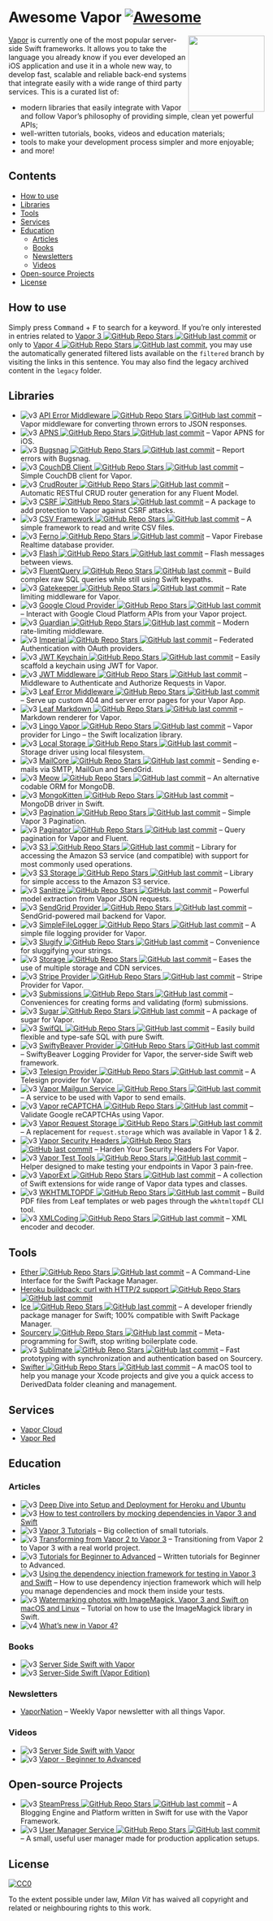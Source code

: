 # Awesome Vapor [![Awesome](https://awesome.re/badge.svg)](https://awesome.re)

[<img src="https://github.com/vapor-community/awesome-vapor/raw/main/img/vapor-logo.png" align="right" width="150">](https://vapor.codes)

[Vapor](https://vapor.codes) is currently one of the most popular server-side Swift frameworks. It allows you to take the language you already know if you ever developed an iOS application and use it in a whole new way, to develop fast, scalable and reliable back-end systems that integrate easily with a wide range of third party services. This is a curated list of:

- modern libraries that easily integrate with Vapor and follow Vapor’s philosophy of providing simple, clean yet powerful APIs;
- well-written tutorials, books, videos and education materials;
- tools to make your development process simpler and more enjoyable;
- and more!

## Contents

- [How to use](#how-to-use)
- [Libraries](#libraries)
- [Tools](#tools)
- [Services](#services)
- [Education](#education)
  - [Articles](#articles)
  - [Books](#books)
  - [Newsletters](#newsletters)
  - [Videos](#videos)
- [Open-source Projects](#open-source-projects)
- [License](#license)

## How to use

Simply press <kbd>Command</kbd> + <kbd>F</kbd> to search for a keyword. If you’re only interested in entries related to [Vapor 3 ![GitHub Repo Stars](https://img.shields.io/github/stars/Cellane/awesome-vapor) ![GitHub last commit](https://img.shields.io/github/last-commit/Cellane/awesome-vapor)](https://github.com/Cellane/awesome-vapor/blob/filtered/vapor-3.md) or only to [Vapor 4 ![GitHub Repo Stars](https://img.shields.io/github/stars/Cellane/awesome-vapor) ![GitHub last commit](https://img.shields.io/github/last-commit/Cellane/awesome-vapor)](https://github.com/Cellane/awesome-vapor/blob/filtered/vapor-4.md), you may use the automatically generated filtered lists available on the `filtered` branch by visiting the links in this sentence. You may also find the legacy archived content in the `legacy` folder.

## Libraries

- ![v3](https://github.com/vapor-community/awesome-vapor/raw/main/img/vapor-3.png) [API Error Middleware ![GitHub Repo Stars](https://img.shields.io/github/stars/skelpo/APIErrorMiddleware) ![GitHub last commit](https://img.shields.io/github/last-commit/skelpo/APIErrorMiddleware)](https://github.com/skelpo/APIErrorMiddleware) – Vapor middleware for converting thrown errors to JSON responses.
- ![v3](https://github.com/vapor-community/awesome-vapor/raw/main/img/vapor-3.png) [APNS ![GitHub Repo Stars](https://img.shields.io/github/stars/vapor-community/apns) ![GitHub last commit](https://img.shields.io/github/last-commit/vapor-community/apns)](https://github.com/vapor-community/apns) – Vapor APNS for iOS.
- ![v3](https://github.com/vapor-community/awesome-vapor/raw/main/img/vapor-3.png) [Bugsnag ![GitHub Repo Stars](https://img.shields.io/github/stars/nodes-vapor/bugsnag) ![GitHub last commit](https://img.shields.io/github/last-commit/nodes-vapor/bugsnag)](https://github.com/nodes-vapor/bugsnag) – Report errors with Bugsnag.
- ![v3](https://github.com/vapor-community/awesome-vapor/raw/main/img/vapor-3.png) [CouchDB Client ![GitHub Repo Stars](https://img.shields.io/github/stars/makoni/couchdb-vapor) ![GitHub last commit](https://img.shields.io/github/last-commit/makoni/couchdb-vapor)](https://github.com/makoni/couchdb-vapor) – Simple CouchDB client for Vapor.
- ![v3](https://github.com/vapor-community/awesome-vapor/raw/main/img/vapor-3.png) [CrudRouter ![GitHub Repo Stars](https://img.shields.io/github/stars/twof/VaporCRUDRouter) ![GitHub last commit](https://img.shields.io/github/last-commit/twof/VaporCRUDRouter)](https://github.com/twof/VaporCRUDRouter) – Automatic RESTful CRUD router generation for any Fluent Model.
- ![v3](https://github.com/vapor-community/awesome-vapor/raw/main/img/vapor-3.png) [CSRF ![GitHub Repo Stars](https://img.shields.io/github/stars/vapor-community/CSRF) ![GitHub last commit](https://img.shields.io/github/last-commit/vapor-community/CSRF)](https://github.com/vapor-community/CSRF) – A package to add protection to Vapor against CSRF attacks.
- ![v3](https://github.com/vapor-community/awesome-vapor/raw/main/img/vapor-3.png) [CSV Framework ![GitHub Repo Stars](https://img.shields.io/github/stars/skelpo/CSV) ![GitHub last commit](https://img.shields.io/github/last-commit/skelpo/CSV)](https://github.com/skelpo/CSV) – A simple framework to read and write CSV files.
- ![v3](https://github.com/vapor-community/awesome-vapor/raw/main/img/vapor-3.png) [Ferno ![GitHub Repo Stars](https://img.shields.io/github/stars/vapor-community/ferno) ![GitHub last commit](https://img.shields.io/github/last-commit/vapor-community/ferno)](https://github.com/vapor-community/ferno) – Vapor Firebase Realtime database provider.
- ![v3](https://github.com/vapor-community/awesome-vapor/raw/main/img/vapor-3.png) [Flash ![GitHub Repo Stars](https://img.shields.io/github/stars/nodes-vapor/flash) ![GitHub last commit](https://img.shields.io/github/last-commit/nodes-vapor/flash)](https://github.com/nodes-vapor/flash) – Flash messages between views.
- ![v3](https://github.com/vapor-community/awesome-vapor/raw/main/img/vapor-3.png) [FluentQuery ![GitHub Repo Stars](https://img.shields.io/github/stars/MihaelIsaev/FluentQuery) ![GitHub last commit](https://img.shields.io/github/last-commit/MihaelIsaev/FluentQuery)](https://github.com/MihaelIsaev/FluentQuery) – Build complex raw SQL queries while still using Swift keypaths.
- ![v3](https://github.com/vapor-community/awesome-vapor/raw/main/img/vapor-3.png) [Gatekeeper ![GitHub Repo Stars](https://img.shields.io/github/stars/nodes-vapor/gatekeeper) ![GitHub last commit](https://img.shields.io/github/last-commit/nodes-vapor/gatekeeper)](https://github.com/nodes-vapor/gatekeeper) – Rate limiting middleware for Vapor.
- ![v3](https://github.com/vapor-community/awesome-vapor/raw/main/img/vapor-3.png) [Google Cloud Provider ![GitHub Repo Stars](https://img.shields.io/github/stars/vapor-community/google-cloud-provider) ![GitHub last commit](https://img.shields.io/github/last-commit/vapor-community/google-cloud-provider)](https://github.com/vapor-community/google-cloud-provider) – Interact with Google Cloud Platform APIs from your Vapor project.
- ![v3](https://github.com/vapor-community/awesome-vapor/raw/main/img/vapor-3.png) [Guardian ![GitHub Repo Stars](https://img.shields.io/github/stars/Jinxiansen/Guardian) ![GitHub last commit](https://img.shields.io/github/last-commit/Jinxiansen/Guardian)](https://github.com/Jinxiansen/Guardian) – Modern rate-limiting middleware.
- ![v3](https://github.com/vapor-community/awesome-vapor/raw/main/img/vapor-3.png) [Imperial ![GitHub Repo Stars](https://img.shields.io/github/stars/vapor-community/Imperial) ![GitHub last commit](https://img.shields.io/github/last-commit/vapor-community/Imperial)](https://github.com/vapor-community/Imperial) – Federated Authentication with OAuth providers.
- ![v3](https://github.com/vapor-community/awesome-vapor/raw/main/img/vapor-3.png) [JWT Keychain ![GitHub Repo Stars](https://img.shields.io/github/stars/nodes-vapor/jwt-keychain) ![GitHub last commit](https://img.shields.io/github/last-commit/nodes-vapor/jwt-keychain)](https://github.com/nodes-vapor/jwt-keychain) – Easily scaffold a keychain using JWT for Vapor.
- ![v3](https://github.com/vapor-community/awesome-vapor/raw/main/img/vapor-3.png) [JWT Middleware ![GitHub Repo Stars](https://img.shields.io/github/stars/skelpo/JWTMiddleware) ![GitHub last commit](https://img.shields.io/github/last-commit/skelpo/JWTMiddleware)](https://github.com/skelpo/JWTMiddleware) – Middleware to Authenticate and Authorize Requests in Vapor.
- ![v3](https://github.com/vapor-community/awesome-vapor/raw/main/img/vapor-3.png) [Leaf Error Middleware ![GitHub Repo Stars](https://img.shields.io/github/stars/brokenhandsio/leaf-error-middleware) ![GitHub last commit](https://img.shields.io/github/last-commit/brokenhandsio/leaf-error-middleware)](https://github.com/brokenhandsio/leaf-error-middleware) – Serve up custom 404 and server error pages for your Vapor App.
- ![v3](https://github.com/vapor-community/awesome-vapor/raw/main/img/vapor-3.png) [Leaf Markdown ![GitHub Repo Stars](https://img.shields.io/github/stars/vapor-community/leaf-markdown) ![GitHub last commit](https://img.shields.io/github/last-commit/vapor-community/leaf-markdown)](https://github.com/vapor-community/leaf-markdown) – Markdown renderer for Vapor.
- ![v3](https://github.com/vapor-community/awesome-vapor/raw/main/img/vapor-3.png) [Lingo Vapor ![GitHub Repo Stars](https://img.shields.io/github/stars/vapor-community/Lingo-Vapor) ![GitHub last commit](https://img.shields.io/github/last-commit/vapor-community/Lingo-Vapor)](https://github.com/vapor-community/Lingo-Vapor) – Vapor provider for Lingo – the Swift localization library.
- ![v3](https://github.com/vapor-community/awesome-vapor/raw/main/img/vapor-3.png) [Local Storage ![GitHub Repo Stars](https://img.shields.io/github/stars/gperdomor/local-storage) ![GitHub last commit](https://img.shields.io/github/last-commit/gperdomor/local-storage)](https://github.com/gperdomor/local-storage) – Storage driver using local filesystem.
- ![v3](https://github.com/vapor-community/awesome-vapor/raw/main/img/vapor-3.png) [MailCore ![GitHub Repo Stars](https://img.shields.io/github/stars/LiveUI/MailCore) ![GitHub last commit](https://img.shields.io/github/last-commit/LiveUI/MailCore)](https://github.com/LiveUI/MailCore) – Sending e-mails via SMTP, MailGun and SendGrid.
- ![v3](https://github.com/vapor-community/awesome-vapor/raw/main/img/vapor-3.png) [Meow ![GitHub Repo Stars](https://img.shields.io/github/stars/OpenKitten/Meow) ![GitHub last commit](https://img.shields.io/github/last-commit/OpenKitten/Meow)](https://github.com/OpenKitten/Meow) – An alternative codable ORM for MongoDB.
- ![v3](https://github.com/vapor-community/awesome-vapor/raw/main/img/vapor-3.png) [MongoKitten ![GitHub Repo Stars](https://img.shields.io/github/stars/OpenKitten/MongoKitten) ![GitHub last commit](https://img.shields.io/github/last-commit/OpenKitten/MongoKitten)](https://github.com/OpenKitten/MongoKitten) – MongoDB driver in Swift.
- ![v3](https://github.com/vapor-community/awesome-vapor/raw/main/img/vapor-3.png) [Pagination ![GitHub Repo Stars](https://img.shields.io/github/stars/vapor-community/pagination) ![GitHub last commit](https://img.shields.io/github/last-commit/vapor-community/pagination)](https://github.com/vapor-community/pagination) – Simple Vapor 3 Pagination.
- ![v3](https://github.com/vapor-community/awesome-vapor/raw/main/img/vapor-3.png) [Paginator ![GitHub Repo Stars](https://img.shields.io/github/stars/nodes-vapor/paginator) ![GitHub last commit](https://img.shields.io/github/last-commit/nodes-vapor/paginator)](https://github.com/nodes-vapor/paginator) – Query pagination for Vapor and Fluent.
- ![v3](https://github.com/vapor-community/awesome-vapor/raw/main/img/vapor-3.png) [S3 ![GitHub Repo Stars](https://img.shields.io/github/stars/LiveUI/S3) ![GitHub last commit](https://img.shields.io/github/last-commit/LiveUI/S3)](https://github.com/LiveUI/S3) – Library for accessing the Amazon S3 service (and compatible) with support for most commonly used operations.
- ![v3](https://github.com/vapor-community/awesome-vapor/raw/main/img/vapor-3.png) [S3 Storage ![GitHub Repo Stars](https://img.shields.io/github/stars/anthonycastelli/s3-storage) ![GitHub last commit](https://img.shields.io/github/last-commit/anthonycastelli/s3-storage)](https://github.com/anthonycastelli/s3-storage) – Library for simple access to the Amazon S3 service.
- ![v3](https://github.com/vapor-community/awesome-vapor/raw/main/img/vapor-3.png) [Sanitize ![GitHub Repo Stars](https://img.shields.io/github/stars/gperdomor/sanitize) ![GitHub last commit](https://img.shields.io/github/last-commit/gperdomor/sanitize)](https://github.com/gperdomor/sanitize) – Powerful model extraction from Vapor JSON requests.
- ![v3](https://github.com/vapor-community/awesome-vapor/raw/main/img/vapor-3.png) [SendGrid Provider ![GitHub Repo Stars](https://img.shields.io/github/stars/vapor-community/sendgrid-provider) ![GitHub last commit](https://img.shields.io/github/last-commit/vapor-community/sendgrid-provider)](https://github.com/vapor-community/sendgrid-provider) – SendGrid-powered mail backend for Vapor.
- ![v3](https://github.com/vapor-community/awesome-vapor/raw/main/img/vapor-3.png) [SimpleFileLogger ![GitHub Repo Stars](https://img.shields.io/github/stars/hallee/vapor-simple-file-logger) ![GitHub last commit](https://img.shields.io/github/last-commit/hallee/vapor-simple-file-logger)](https://github.com/hallee/vapor-simple-file-logger) – A simple file logging provider for Vapor.
- ![v3](https://github.com/vapor-community/awesome-vapor/raw/main/img/vapor-3.png) [Slugify ![GitHub Repo Stars](https://img.shields.io/github/stars/nodes-vapor/slugify) ![GitHub last commit](https://img.shields.io/github/last-commit/nodes-vapor/slugify)](https://github.com/nodes-vapor/slugify) – Convenience for sluggifying your strings.
- ![v3](https://github.com/vapor-community/awesome-vapor/raw/main/img/vapor-3.png) [Storage ![GitHub Repo Stars](https://img.shields.io/github/stars/nodes-vapor/storage) ![GitHub last commit](https://img.shields.io/github/last-commit/nodes-vapor/storage)](https://github.com/nodes-vapor/storage) – Eases the use of multiple storage and CDN services.
- ![v3](https://github.com/vapor-community/awesome-vapor/raw/main/img/vapor-3.png) [Stripe Provider ![GitHub Repo Stars](https://img.shields.io/github/stars/vapor-community/stripe-provider) ![GitHub last commit](https://img.shields.io/github/last-commit/vapor-community/stripe-provider)](https://github.com/vapor-community/stripe-provider) – Stripe Provider for Vapor.
- ![v3](https://github.com/vapor-community/awesome-vapor/raw/main/img/vapor-3.png) [Submissions ![GitHub Repo Stars](https://img.shields.io/github/stars/nodes-vapor/submissions) ![GitHub last commit](https://img.shields.io/github/last-commit/nodes-vapor/submissions)](https://github.com/nodes-vapor/submissions) – Conveniences for creating forms and validating (form) submissions.
- ![v3](https://github.com/vapor-community/awesome-vapor/raw/main/img/vapor-3.png) [Sugar ![GitHub Repo Stars](https://img.shields.io/github/stars/nodes-vapor/sugar) ![GitHub last commit](https://img.shields.io/github/last-commit/nodes-vapor/sugar)](https://github.com/nodes-vapor/sugar) – A package of sugar for Vapor.
- ![v3](https://github.com/vapor-community/awesome-vapor/raw/main/img/vapor-3.png) [SwifQL ![GitHub Repo Stars](https://img.shields.io/github/stars/MihaelIsaev/SwifQL) ![GitHub last commit](https://img.shields.io/github/last-commit/MihaelIsaev/SwifQL)](https://github.com/MihaelIsaev/SwifQL) – Easily build flexible and type-safe SQL with pure Swift.
- ![v3](https://github.com/vapor-community/awesome-vapor/raw/main/img/vapor-3.png) [SwiftyBeaver Provider ![GitHub Repo Stars](https://img.shields.io/github/stars/vapor-community/swiftybeaver-provider) ![GitHub last commit](https://img.shields.io/github/last-commit/vapor-community/swiftybeaver-provider)](https://github.com/vapor-community/swiftybeaver-provider) – SwiftyBeaver Logging Provider for Vapor, the server-side Swift web framework.
- ![v3](https://github.com/vapor-community/awesome-vapor/raw/main/img/vapor-3.png) [Telesign Provider ![GitHub Repo Stars](https://img.shields.io/github/stars/vapor-community/telesign-provider) ![GitHub last commit](https://img.shields.io/github/last-commit/vapor-community/telesign-provider)](https://github.com/vapor-community/telesign-provider) – A Telesign provider for Vapor.
- ![v3](https://github.com/vapor-community/awesome-vapor/raw/main/img/vapor-3.png) [Vapor Mailgun Service ![GitHub Repo Stars](https://img.shields.io/github/stars/vapor-community/VaporMailgunService) ![GitHub last commit](https://img.shields.io/github/last-commit/vapor-community/VaporMailgunService)](https://github.com/vapor-community/VaporMailgunService) – A service to be used with Vapor to send emails.
- ![v3](https://github.com/vapor-community/awesome-vapor/raw/main/img/vapor-3.png) [Vapor reCAPTCHA ![GitHub Repo Stars](https://img.shields.io/github/stars/gotranseo/vapor-recaptcha) ![GitHub last commit](https://img.shields.io/github/last-commit/gotranseo/vapor-recaptcha)](https://github.com/gotranseo/vapor-recaptcha) – Validate Google reCAPTCHAs using Vapor.
- ![v3](https://github.com/vapor-community/awesome-vapor/raw/main/img/vapor-3.png) [Vapor Request Storage ![GitHub Repo Stars](https://img.shields.io/github/stars/skelpo/vapor-request-storage) ![GitHub last commit](https://img.shields.io/github/last-commit/skelpo/vapor-request-storage)](https://github.com/skelpo/vapor-request-storage) – A replacement for `request.storage` which was available in Vapor 1 & 2.
- ![v3](https://github.com/vapor-community/awesome-vapor/raw/main/img/vapor-3.png) [Vapor Security Headers ![GitHub Repo Stars](https://img.shields.io/github/stars/brokenhandsio/VaporSecurityHeaders) ![GitHub last commit](https://img.shields.io/github/last-commit/brokenhandsio/VaporSecurityHeaders)](https://github.com/brokenhandsio/VaporSecurityHeaders) – Harden Your Security Headers For Vapor.
- ![v3](https://github.com/vapor-community/awesome-vapor/raw/main/img/vapor-3.png) [Vapor Test Tools ![GitHub Repo Stars](https://img.shields.io/github/stars/LiveUI/VaporTestTools) ![GitHub last commit](https://img.shields.io/github/last-commit/LiveUI/VaporTestTools)](https://github.com/LiveUI/VaporTestTools) – Helper designed to make testing your endpoints in Vapor 3 pain-free.
- ![v3](https://github.com/vapor-community/awesome-vapor/raw/main/img/vapor-3.png) [VaporExt ![GitHub Repo Stars](https://img.shields.io/github/stars/vapor-community/vapor-ext) ![GitHub last commit](https://img.shields.io/github/last-commit/vapor-community/vapor-ext)](https://github.com/vapor-community/vapor-ext) – A collection of Swift extensions for wide range of Vapor data types and classes.
- ![v3](https://github.com/vapor-community/awesome-vapor/raw/main/img/vapor-3.png) [WKHTMLTOPDF ![GitHub Repo Stars](https://img.shields.io/github/stars/MihaelIsaev/wkhtmltopdf) ![GitHub last commit](https://img.shields.io/github/last-commit/MihaelIsaev/wkhtmltopdf)](https://github.com/MihaelIsaev/wkhtmltopdf) – Build PDF files from Leaf templates or web pages through the `wkhtmltopdf` CLI tool.
- ![v3](https://github.com/vapor-community/awesome-vapor/raw/main/img/vapor-3.png) [XMLCoding ![GitHub Repo Stars](https://img.shields.io/github/stars/LiveUI/XMLCoding) ![GitHub last commit](https://img.shields.io/github/last-commit/LiveUI/XMLCoding)](https://github.com/LiveUI/XMLCoding) – XML encoder and decoder.

## Tools

- [Ether ![GitHub Repo Stars](https://img.shields.io/github/stars/Ether-CLI/Ether) ![GitHub last commit](https://img.shields.io/github/last-commit/Ether-CLI/Ether)](https://github.com/Ether-CLI/Ether) – A Command-Line Interface for the Swift Package Manager.
- [Heroku buildpack: curl with HTTP/2 support ![GitHub Repo Stars](https://img.shields.io/github/stars/vzsg/heroku-buildpack-curl-http2) ![GitHub last commit](https://img.shields.io/github/last-commit/vzsg/heroku-buildpack-curl-http2)](https://github.com/vzsg/heroku-buildpack-curl-http2)
- [Ice ![GitHub Repo Stars](https://img.shields.io/github/stars/jakeheis/Ice) ![GitHub last commit](https://img.shields.io/github/last-commit/jakeheis/Ice)](https://github.com/jakeheis/Ice) – A developer friendly package manager for Swift; 100% compatible with Swift Package Manager.
- [Sourcery ![GitHub Repo Stars](https://img.shields.io/github/stars/krzysztofzablocki/Sourcery) ![GitHub last commit](https://img.shields.io/github/last-commit/krzysztofzablocki/Sourcery)](https://github.com/krzysztofzablocki/Sourcery) – Meta-programming for Swift, stop writing boilerplate code.
- ![v3](https://github.com/vapor-community/awesome-vapor/raw/main/img/vapor-3.png) [Sublimate ![GitHub Repo Stars](https://img.shields.io/github/stars/gabrielepalma/sublimate) ![GitHub last commit](https://img.shields.io/github/last-commit/gabrielepalma/sublimate)](https://github.com/gabrielepalma/sublimate) – Fast prototyping with synchronization and authentication based on Sourcery.
- [Swifter ![GitHub Repo Stars](https://img.shields.io/github/stars/LiveUI/Swifter) ![GitHub last commit](https://img.shields.io/github/last-commit/LiveUI/Swifter)](https://github.com/LiveUI/Swifter) – A macOS tool to help you manage your Xcode projects and give you a quick access to DerivedData folder cleaning and management.

## Services

- [Vapor Cloud](https://vapor.cloud)
- [Vapor Red](https://vapor.red)

## Education

### Articles

- ![v3](https://github.com/vapor-community/awesome-vapor/raw/main/img/vapor-3.png) [Deep Dive into Setup and Deployment for Heroku and Ubuntu](https://learningswift.brightdigit.com/vapor-heroku-ubuntu-setup-deploy/)
- ![v3](https://github.com/vapor-community/awesome-vapor/raw/main/img/vapor-3.png) [How to test controllers by mocking dependencies in Vapor 3 and Swift](https://mikemikina.com/blog/how-to-test-controllers-by-mocking-dependencies-in-vapor-3-and-swift/)
- ![v3](https://github.com/vapor-community/awesome-vapor/raw/main/img/vapor-3.png) [Vapor 3 Tutorials](https://mihaelamj.github.io/Vapor%20%203%20Tutorial/) – Big collection of small tutorials.
- ![v3](https://github.com/vapor-community/awesome-vapor/raw/main/img/vapor-3.png) [Transforming from Vapor 2 to Vapor 3](https://www.skelpo.com/blog/vapor2-to-vapor3/) – Transitioning from Vapor 2 to Vapor 3 with a real world project.
- ![v3](https://github.com/vapor-community/awesome-vapor/raw/main/img/vapor-3.png) [Tutorials for Beginner to Advanced](https://medium.com/@martinlasek) – Written tutorials for Beginner to Advanced.
- ![v3](https://github.com/vapor-community/awesome-vapor/raw/main/img/vapor-3.png) [Using the dependency injection framework for testing in Vapor 3 and Swift](https://mikemikina.com/blog/using-the-dependency-injection-framework-for-testing-in-vapor-3-and-swift/) – How to use dependency injection framework which will help you manage dependencies and mock them inside your tests.
- ![v3](https://github.com/vapor-community/awesome-vapor/raw/main/img/vapor-3.png) [Watermarking photos with ImageMagick, Vapor 3 and Swift on macOS and Linux](https://mikemikina.com/blog/watermarking-photos-with-imagemagick-vapor-3-and-swift-on-macos-and-linux/) – Tutorial on how to use the ImageMagick library in Swift.
- ![v4](https://github.com/vapor-community/awesome-vapor/raw/main/img/vapor-4.png) [What’s new in Vapor 4?](https://theswiftdev.com/2019/08/26/whats-new-in-vapor-4/)

### Books

- ![v3](https://github.com/vapor-community/awesome-vapor/raw/main/img/vapor-3.png) [Server Side Swift with Vapor](https://store.raywenderlich.com/products/server-side-swift-with-vapor)
- ![v3](https://github.com/vapor-community/awesome-vapor/raw/main/img/vapor-3.png) [Server-Side Swift (Vapor Edition)](https://www.hackingwithswift.com/store/server-side-swift)

### Newsletters

- [VaporNation](http://vapornation.news) – Weekly Vapor newsletter with all things Vapor.

### Videos

- ![v3](https://github.com/vapor-community/awesome-vapor/raw/main/img/vapor-3.png) [Server Side Swift with Vapor](https://www.raywenderlich.com/4493-server-side-swift-with-vapor/lessons/1)
- ![v3](https://github.com/vapor-community/awesome-vapor/raw/main/img/vapor-3.png) [Vapor - Beginner to Advanced](https://www.youtube.com/channel/UCoLEXFUHIKXunm9QJjsAftw/videos)

## Open-source Projects

- ![v3](https://github.com/vapor-community/awesome-vapor/raw/main/img/vapor-3.png) [SteamPress ![GitHub Repo Stars](https://img.shields.io/github/stars/brokenhandsio/SteamPress) ![GitHub last commit](https://img.shields.io/github/last-commit/brokenhandsio/SteamPress)](https://github.com/brokenhandsio/SteamPress) – A Blogging Engine and Platform written in Swift for use with the Vapor Framework.
- ![v3](https://github.com/vapor-community/awesome-vapor/raw/main/img/vapor-3.png) [User Manager Service ![GitHub Repo Stars](https://img.shields.io/github/stars/skelpo/UserManager) ![GitHub last commit](https://img.shields.io/github/last-commit/skelpo/UserManager)](https://github.com/skelpo/UserManager) – A small, useful user manager made for production application setups.

## License

[![CC0](https://mirrors.creativecommons.org/presskit/buttons/88x31/svg/cc-zero.svg)](https://creativecommons.org/publicdomain/zero/1.0/)

To the extent possible under law, _Milan Vit_ has waived all copyright and related or neighbouring rights to this work.
